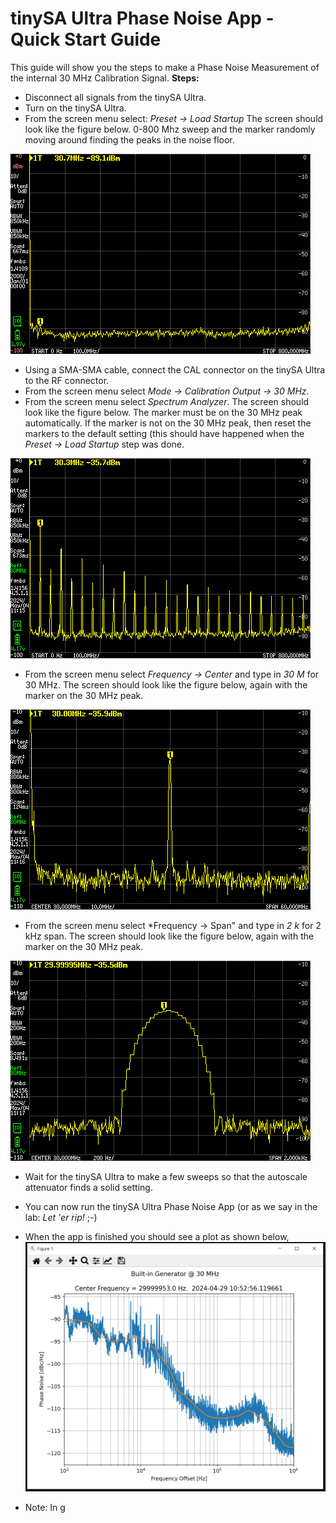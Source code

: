 # tinySA Ultra Phase Noise App - Quick Start Guide
This guide will show you the steps to make a Phase Noise Measurement of the internal 30 MHz Calibration Signal.
**Steps:**  
* Disconnect all signals from the tinySA Ultra.
* Turn on the tinySA Ultra.  
* From the screen menu select: *Preset -> Load Startup* The screen should look like the figure below. 0-800 Mhz sweep and the marker randomly moving around finding the peaks in the noise floor.
    
![screen0](https://github.com/Hagtronics/tinySA-Ultra-Phase-Noise/blob/main/docs/0.bmp)  

  
* Using a SMA-SMA cable, connect the CAL connector on the tinySA Ultra to the RF connector.  
* From the screen menu select *Mode -> Calibration Output -> 30 MHz*.
* From the screen menu select *Spectrum Analyzer*. The screen should look like the figure below. The marker must be on the 30 MHz peak automatically. If the marker is not on the 30 MHz peak, then reset the markers to the default setting (this should have happened when the *Preset -> Load Startup* step was done.

![screen1](https://github.com/Hagtronics/tinySA-Ultra-Phase-Noise/blob/main/docs/1.bmp)  

* From the screen menu select *Frequency -> Center* and type in *30 M* for 30 MHz. The screen should look like the figure below, again with the marker on the 30 MHz peak.

![screen2](https://github.com/Hagtronics/tinySA-Ultra-Phase-Noise/blob/main/docs/2.bmp)  
  
  
* From the screen menu select *Frequency -> Span" and type in *2 k* for 2 kHz span. The screen should look like the figure below, again with the marker on the 30 MHz peak.

![screen3](https://github.com/Hagtronics/tinySA-Ultra-Phase-Noise/blob/main/docs/3.bmp)  

   
* Wait for the tinySA Ultra to make a few sweeps so that the autoscale attenuator finds a solid setting.
* You can now run the tinySA Ultra Phase Noise App (or as we say in the lab: *Let 'er rip!* ;-)
* When the app is finished you should see a plot as shown below,
![final](https://github.com/Hagtronics/tinySA-Ultra-Phase-Noise/blob/main/docs/pn_figure4.PNG)

    
* Note: In g
